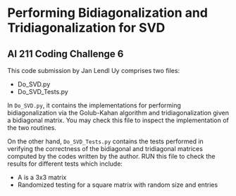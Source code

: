 # Performing Bidiagonalization and Tridiagonalization for SVD
## AI 211 Coding Challenge 6

This code submission by Jan Lendl Uy comprises two files:

- Do_SVD.py
- Do_SVD_Tests.py

In `Do_SVD.py`, it contains the implementations for performing bidiagonalization via the Golub-Kahan algorithm and tridiagonalization given a bidiagonal matrix. You may check this file to inspect the implementation of the two routines.

On the other hand, `Do_SVD_Tests.py` contains the tests performed in verifying the correctness of the bidiagonal and tridiagonal matrices computed by the codes written by the author. RUN this file to check the results for different tests which include:

- A is a 3x3 matrix
- Randomized testing for a square matrix with random size and entries